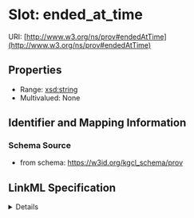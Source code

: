 # Slot: ended_at_time

URI: [http://www.w3.org/ns/prov#endedAtTime](http://www.w3.org/ns/prov#endedAtTime)



<!-- no inheritance hierarchy -->




## Properties

* Range: [xsd:string](xsd:string)
* Multivalued: None







## Identifier and Mapping Information







### Schema Source


* from schema: https://w3id.org/kgcl_schema/prov




## LinkML Specification

<details>
```yaml
name: ended at time
from_schema: https://w3id.org/kgcl_schema/prov
rank: 1000
slot_uri: prov:endedAtTime
alias: ended_at_time
domain_of:
- activity
range: string

```
</details>
